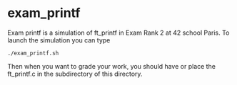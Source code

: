 # exam_printf
Exam printf is a simulation of ft_printf in Exam Rank 2 at 42 school Paris.
To launch the simulation you can type
```
./exam_printf.sh
```
Then when you want to grade your work, you should have or place the ft_printf.c in the subdirectory of this directory.
